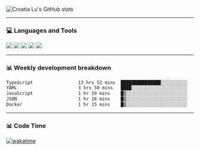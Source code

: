 ![Croatia Lu's GitHub stats](https://github-readme-stats.vercel.app/api?username=croatialu&show_icons=true&theme=transparent)

<hr>

### 💻 Languages and Tools

<code><a href="https://nodejs.org/en"><img src="https://api.iconify.design/skill-icons:nodejs-light.svg" /></a></code>
<code><a href="https://www.typescriptlang.org/"><img src="https://api.iconify.design/logos:typescript-icon.svg" /></a></code>
<code><a href="https://react.dev"><img src="https://api.iconify.design/logos:react.svg" /></a></code>
<code><a href="https://github.com/vuejs/core"><img src="https://api.iconify.design/logos:vue.svg" /></a></code> 
<code><a href="https://www.docker.com/"><img src="https://api.iconify.design/logos:docker-icon.svg" /></a></code> 

<hr>

### 📊 Weekly development breakdown

<!--START_SECTION:waka-->

```txt
TypeScript                 13 hrs 52 mins  ███████████████░░░░░░░░░░   59.61 %
YAML                       3 hrs 50 mins   ████░░░░░░░░░░░░░░░░░░░░░   16.52 %
JavaScript                 1 hr 19 mins    █▒░░░░░░░░░░░░░░░░░░░░░░░   05.71 %
JSON                       1 hr 16 mins    █▒░░░░░░░░░░░░░░░░░░░░░░░   05.46 %
Docker                     1 hr 15 mins    █▒░░░░░░░░░░░░░░░░░░░░░░░   05.44 %
```

<!--END_SECTION:waka-->

<hr>

### 📊 Code Time

[![wakatime](https://wakatime.com/badge/user/385c169e-5cb1-4640-b485-74e2af473e5d.svg)](https://wakatime.com/@croatialu)
